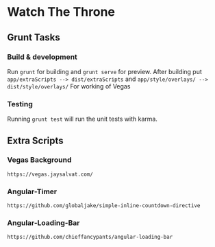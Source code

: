 # Watch The Throne


## Grunt Tasks

### Build & development

Run `grunt` for building and `grunt serve` for preview.
After building put `app/extraScripts --> dist/extraScripts` and `app/style/overlays/ --> dist/style/overlays/` 
For working of Vegas 

### Testing

Running `grunt test` will run the unit tests with karma.

## Extra Scripts

### Vegas Background

`https://vegas.jaysalvat.com/`

### Angular-Timer

`https://github.com/globaljake/simple-inline-countdown-directive`

### Angular-Loading-Bar

`https://github.com/chieffancypants/angular-loading-bar`
